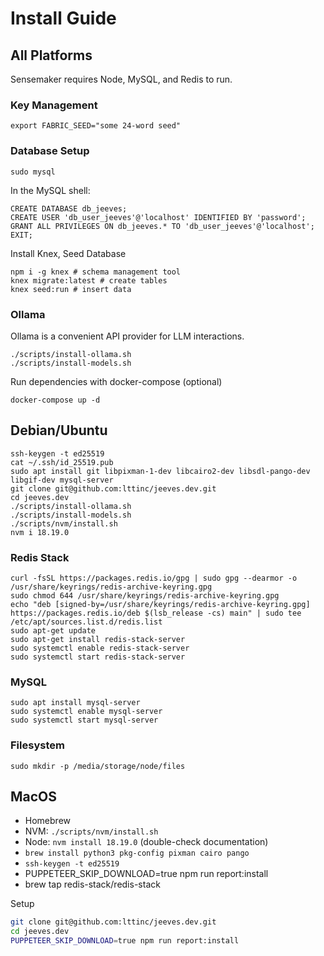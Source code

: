 # Install Guide
## All Platforms
Sensemaker requires Node, MySQL, and Redis to run.

### Key Management
```
export FABRIC_SEED="some 24-word seed"
```

### Database Setup
```
sudo mysql
```

In the MySQL shell:
```
CREATE DATABASE db_jeeves;
CREATE USER 'db_user_jeeves'@'localhost' IDENTIFIED BY 'password';
GRANT ALL PRIVILEGES ON db_jeeves.* TO 'db_user_jeeves'@'localhost';
EXIT;
```

Install Knex, Seed Database
```
npm i -g knex # schema management tool
knex migrate:latest # create tables
knex seed:run # insert data
```

### Ollama
Ollama is a convenient API provider for LLM interactions.

```
./scripts/install-ollama.sh
./scripts/install-models.sh
```

Run dependencies with docker-compose (optional)
```
docker-compose up -d
```


## Debian/Ubuntu
```
ssh-keygen -t ed25519
cat ~/.ssh/id_25519.pub
sudo apt install git libpixman-1-dev libcairo2-dev libsdl-pango-dev libgif-dev mysql-server
git clone git@github.com:lttinc/jeeves.dev.git
cd jeeves.dev
./scripts/install-ollama.sh
./scripts/install-models.sh
./scripts/nvm/install.sh
nvm i 18.19.0
```

### Redis Stack
```
curl -fsSL https://packages.redis.io/gpg | sudo gpg --dearmor -o /usr/share/keyrings/redis-archive-keyring.gpg
sudo chmod 644 /usr/share/keyrings/redis-archive-keyring.gpg
echo "deb [signed-by=/usr/share/keyrings/redis-archive-keyring.gpg] https://packages.redis.io/deb $(lsb_release -cs) main" | sudo tee /etc/apt/sources.list.d/redis.list
sudo apt-get update
sudo apt-get install redis-stack-server
sudo systemctl enable redis-stack-server
sudo systemctl start redis-stack-server
```

### MySQL
```
sudo apt install mysql-server
sudo systemctl enable mysql-server
sudo systemctl start mysql-server
```

### Filesystem
```
sudo mkdir -p /media/storage/node/files
```

## MacOS
- Homebrew
- NVM: `./scripts/nvm/install.sh`
- Node: `nvm install 18.19.0` (double-check documentation)
- `brew install python3 pkg-config pixman cairo pango`
- `ssh-keygen -t ed25519`
- PUPPETEER_SKIP_DOWNLOAD=true npm run report:install
- brew tap redis-stack/redis-stack

Setup
```bash
git clone git@github.com:lttinc/jeeves.dev.git
cd jeeves.dev
PUPPETEER_SKIP_DOWNLOAD=true npm run report:install
```
